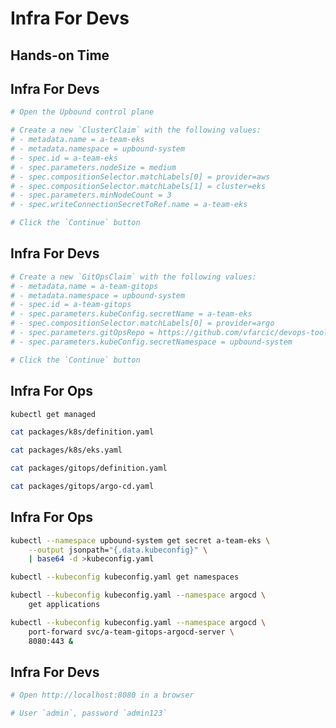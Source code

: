 <!-- .slide: data-background="../img/background/hands-on.jpg" -->
# Infra For Devs

## Hands-on Time


## Infra For Devs

```bash
# Open the Upbound control plane

# Create a new `ClusterClaim` with the following values:
# - metadata.name = a-team-eks
# - metadata.namespace = upbound-system
# - spec.id = a-team-eks
# - spec.parameters.nodeSize = medium
# - spec.compositionSelector.matchLabels[0] = provider=aws
# - spec.compositionSelector.matchLabels[1] = cluster=eks
# - spec.parameters.minNodeCount = 3
# - spec.writeConnectionSecretToRef.name = a-team-eks

# Click the `Continue` button
```


## Infra For Devs

```bash
# Create a new `GitOpsClaim` with the following values:
# - metadata.name = a-team-gitops
# - metadata.namespace = upbound-system
# - spec.id = a-team-gitops
# - spec.parameters.kubeConfig.secretName = a-team-eks
# - spec.compositionSelector.matchLabels[0] = provider=argo
# - spec.parameters.gitOpsRepo = https://github.com/vfarcic/devops-toolkit-crossplane.git
# - spec.parameters.kubeConfig.secretNamespace = upbound-system

# Click the `Continue` button
```


## Infra For Ops

```bash
kubectl get managed

cat packages/k8s/definition.yaml

cat packages/k8s/eks.yaml

cat packages/gitops/definition.yaml

cat packages/gitops/argo-cd.yaml
```


## Infra For Ops

```bash
kubectl --namespace upbound-system get secret a-team-eks \
    --output jsonpath="{.data.kubeconfig}" \
    | base64 -d >kubeconfig.yaml

kubectl --kubeconfig kubeconfig.yaml get namespaces

kubectl --kubeconfig kubeconfig.yaml --namespace argocd \
    get applications

kubectl --kubeconfig kubeconfig.yaml --namespace argocd \
    port-forward svc/a-team-gitops-argocd-server \
    8080:443 &
```


## Infra For Devs

```bash
# Open http://localhost:8080 in a browser

# User `admin`, password `admin123`
```


<!-- .slide: data-background="../img/products/crossplane.png" data-background-size="contain" -->